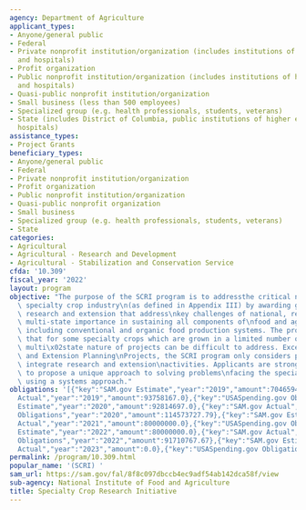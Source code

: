 ```yaml
---
agency: Department of Agriculture
applicant_types:
- Anyone/general public
- Federal
- Private nonprofit institution/organization (includes institutions of higher education
  and hospitals)
- Profit organization
- Public nonprofit institution/organization (includes institutions of higher education
  and hospitals)
- Quasi-public nonprofit institution/organization
- Small business (less than 500 employees)
- Specialized group (e.g. health professionals, students, veterans)
- State (includes District of Columbia, public institutions of higher education and
  hospitals)
assistance_types:
- Project Grants
beneficiary_types:
- Anyone/general public
- Federal
- Private nonprofit institution/organization
- Profit organization
- Public nonprofit institution/organization
- Quasi-public nonprofit organization
- Small business
- Specialized group (e.g. health professionals, students, veterans)
- State
categories:
- Agricultural
- Agricultural - Research and Development
- Agricultural - Stabilization and Conservation Service
cfda: '10.309'
fiscal_year: '2022'
layout: program
objective: "The purpose of the SCRI program is to addressthe critical needs of the\
  \ specialty crop industry\n(as defined in Appendix III) by awarding grants to support\
  \ research and extension that address\nkey challenges of national, regional, and\
  \ multi-state importance in sustaining all components of\nfood and agriculture,\
  \ including conventional and organic food production systems. The program \nrecognizes\
  \ that for some specialty crops which are grown in a limited number of states, the\
  \ multi\x02state nature of projects can be difficult to address. Except for Research\
  \ and Extension Planning\nProjects, the SCRI program only considers projects that\
  \ integrate research and extension\nactivities. Applicants are strongly encouraged\
  \ to propose a unique approach to solving problems\nfacing the specialty crop industry\
  \ using a systems approach."
obligations: '[{"key":"SAM.gov Estimate","year":"2019","amount":70465944.0},{"key":"SAM.gov
  Actual","year":"2019","amount":93758167.0},{"key":"USASpending.gov Obligations","year":"2019","amount":90701213.99},{"key":"SAM.gov
  Estimate","year":"2020","amount":92814697.0},{"key":"SAM.gov Actual","year":"2020","amount":92814697.0},{"key":"USASpending.gov
  Obligations","year":"2020","amount":114573727.79},{"key":"SAM.gov Estimate","year":"2021","amount":80000000.0},{"key":"SAM.gov
  Actual","year":"2021","amount":80000000.0},{"key":"USASpending.gov Obligations","year":"2021","amount":98800809.03},{"key":"SAM.gov
  Estimate","year":"2022","amount":80000000.0},{"key":"SAM.gov Actual","year":"2022","amount":80000000.0},{"key":"USASpending.gov
  Obligations","year":"2022","amount":91710767.67},{"key":"SAM.gov Estimate","year":"2023","amount":76000000.0},{"key":"SAM.gov
  Actual","year":"2023","amount":0.0},{"key":"USASpending.gov Obligations","year":"2023","amount":-59591.99}]'
permalink: /program/10.309.html
popular_name: '(SCRI) '
sam_url: https://sam.gov/fal/8f8c097dbccb4ec9adf54ab142dca58f/view
sub-agency: National Institute of Food and Agriculture
title: Specialty Crop Research Initiative
---
```

